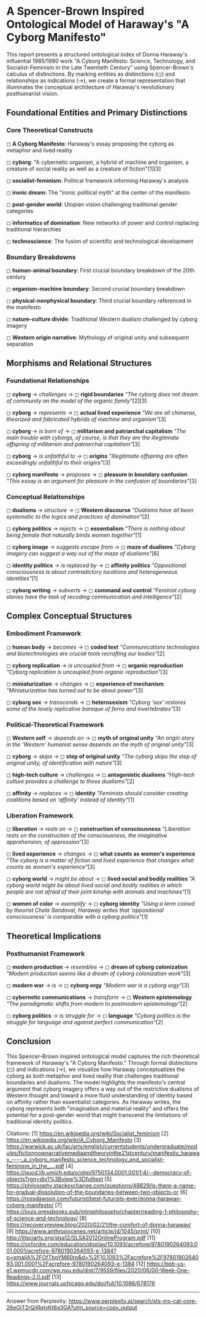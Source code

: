 # A Spencer-Brown Inspired Ontological Model of Haraway's "A Cyborg Manifesto"

This report presents a structured ontological index of Donna Haraway's influential 1985/1990 work "A Cyborg Manifesto: Science, Technology, and Socialist-Feminism in the Late Twentieth Century" using Spencer-Brown's calculus of distinctions. By marking entities as distinctions (◻) and relationships as indications (→), we create a formal representation that illuminates the conceptual architecture of Haraway's revolutionary posthumanist vision.

## Foundational Entities and Primary Distinctions

### Core Theoretical Constructs

◻ **A Cyborg Manifesto**: Haraway's essay proposing the cyborg as metaphor and lived reality

◻ **cyborg**: "A cybernetic organism, a hybrid of machine and organism, a creature of social reality as well as a creature of fiction"[1][3]

◻ **socialist-feminism**: Political framework informing Haraway's analysis

◻ **ironic dream**: The "ironic political myth" at the center of the manifesto

◻ **post-gender world**: Utopian vision challenging traditional gender categories

◻ **informatics of domination**: New networks of power and control replacing traditional hierarchies

◻ **technoscience**: The fusion of scientific and technological development

### Boundary Breakdowns

◻ **human-animal boundary**: First crucial boundary breakdown of the 20th century

◻ **organism-machine boundary**: Second crucial boundary breakdown

◻ **physical-nonphysical boundary**: Third crucial boundary referenced in the manifesto

◻ **nature-culture divide**: Traditional Western dualism challenged by cyborg imagery

◻ **Western origin narrative**: Mythology of original unity and subsequent separation

## Morphisms and Relational Structures

### Foundational Relationships

◻ **cyborg** → *challenges* → ◻ **rigid boundaries**
   *"The cyborg does not dream of community on the model of the organic family"*[2][3]

◻ **cyborg** → *represents* → ◻ **actual lived experience**
   *"We are all chimeras, theorized and fabricated hybrids of machine and organism"*[3]

◻ **cyborg** → *is born of* → ◻ **militarism and patriarchal capitalism**
   *"The main trouble with cyborgs, of course, is that they are the illegitimate offspring of militarism and patriarchal capitalism"*[3]

◻ **cyborg** → *is unfaithful to* → ◻ **origins**
   *"Illegitimate offspring are often exceedingly unfaithful to their origins"*[3]

◻ **cyborg manifesto** → *proposes* → ◻ **pleasure in boundary confusion**
   *"This essay is an argument for pleasure in the confusion of boundaries"*[3]

### Conceptual Relationships

◻ **dualisms** → *structure* → ◻ **Western discourse**
   *"Dualisms have all been systematic to the logics and practices of domination"*[2]

◻ **cyborg politics** → *rejects* → ◻ **essentialism**
   *"There is nothing about being female that naturally binds women together"*[1]

◻ **cyborg image** → *suggests escape from* → ◻ **maze of dualisms**
   *"Cyborg imagery can suggest a way out of the maze of dualisms"*[6]

◻ **identity politics** → *is replaced by* → ◻ **affinity politics**
   *"Oppositional consciousness is about contradictory locations and heterogeneous identities"*[1]

◻ **cyborg writing** → *subverts* → ◻ **command and control**
   *"Feminist cyborg stories have the task of recoding communication and intelligence"*[2]

## Complex Conceptual Structures

### Embodiment Framework

◻ **human body** → *becomes* → ◻ **coded text**
   *"Communications technologies and biotechnologies are crucial tools recrafting our bodies"*[2]

◻ **cyborg replication** → *is uncoupled from* → ◻ **organic reproduction**
   *"Cyborg replication is uncoupled from organic reproduction"*[3]

◻ **miniaturization** → *changes* → ◻ **experience of mechanism**
   *"Miniaturization has turned out to be about power"*[3]

◻ **cyborg sex** → *transcends* → ◻ **heterosexism**
   *"Cyborg 'sex' restores some of the lovely replicative baroque of ferns and invertebrates"*[3]

### Political-Theoretical Framework

◻ **Western self** → *depends on* → ◻ **myth of original unity**
   *"An origin story in the 'Western' humanist sense depends on the myth of original unity"*[3]

◻ **cyborg** → *skips* → ◻ **step of original unity**
   *"The cyborg skips the step of original unity, of identification with nature"*[3]

◻ **high-tech culture** → *challenges* → ◻ **antagonistic dualisms**
   *"High-tech culture provides a challenge to these dualisms"*[2]

◻ **affinity** → *replaces* → ◻ **identity**
   *"Feminists should consider creating coalitions based on 'affinity' instead of identity"*[1]

### Liberation Framework

◻ **liberation** → *rests on* → ◻ **construction of consciousness**
   *"Liberation rests on the construction of the consciousness, the imaginative apprehension, of oppression"*[3]

◻ **lived experience** → *changes* → ◻ **what counts as women's experience**
   *"The cyborg is a matter of fiction and lived experience that changes what counts as women's experience"*[3]

◻ **cyborg world** → *might be about* → ◻ **lived social and bodily realities**
   *"A cyborg world might be about lived social and bodily realities in which people are not afraid of their joint kinship with animals and machines"*[1]

◻ **women of color** → *exemplify* → ◻ **cyborg identity**
   *"Using a term coined by theorist Chela Sandoval, Haraway writes that 'oppositional consciousness' is comparable with a cyborg politics"*[1]

## Theoretical Implications

### Posthumanist Framework

◻ **modern production** → *resembles* → ◻ **dream of cyborg colonization**
   *"Modern production seems like a dream of cyborg colonization work"*[3]

◻ **modern war** → *is* → ◻ **cyborg orgy**
   *"Modern war is a cyborg orgy"*[3]

◻ **cybernetic communications** → *transform* → ◻ **Western epistemology**
   *"The paradigmatic shifts from modern to postmodern epistemology"*[2]

◻ **cyborg politics** → *is struggle for* → ◻ **language**
   *"Cyborg politics is the struggle for language and against perfect communication"*[2]

## Conclusion

This Spencer-Brown inspired ontological model captures the rich theoretical framework of Haraway's "A Cyborg Manifesto." Through formal distinctions (◻) and indications (→), we visualize how Haraway conceptualizes the cyborg as both metaphor and lived reality that challenges traditional boundaries and dualisms. The model highlights the manifesto's central argument that cyborg imagery offers a way out of the restrictive dualisms of Western thought and toward a more fluid understanding of identity based on affinity rather than essentialist categories. As Haraway writes, the cyborg represents both "imagination and material reality" and offers the potential for a post-gender world that might transcend the limitations of traditional identity politics.

Citations:
[1] https://en.wikipedia.org/wiki/Socialist_feminism
[2] https://en.wikipedia.org/wiki/A_Cyborg_Manifesto
[3] https://warwick.ac.uk/fac/arts/english/currentstudents/undergraduate/modules/fictionnownarrativemediaandtheoryinthe21stcentury/manifestly_haraway_----_a_cyborg_manifesto_science_technology_and_socialist-feminism_in_the_....pdf
[4] https://quod.lib.umich.edu/o/ohp/9750134.0001.001/1:4/--democracy-of-objects?rgn=div1%3Bview%3Dfulltext
[5] https://philosophy.stackexchange.com/questions/48829/is-there-a-name-for-gradual-dissolution-of-the-boundaries-between-two-objects-or
[6] https://rossdawson.com/futurist/best-futurists-ever/donna-haraway-cyborg-manifesto/
[7] https://louis.pressbooks.pub/introphilosophy/chapter/reading-1-philosophy-of-science-and-technology/
[8] https://recoveryreview.blog/2020/02/21/the-comfort-of-donna-haraway/
[9] https://www.anthropocenes.net/article/id/1045/print/
[10] http://litsciarts.org/slsa12/SLSA2012OnlineProgram.pdf
[11] https://oxfordre.com/education/display/10.1093/acrefore/9780190264093.001.0001/acrefore-9780190264093-e-1384?p=emailA%2FOfTboYM60ro&d=%2F10.1093%2Facrefore%2F9780190264093.001.0001%2Facrefore-9780190264093-e-1384
[12] https://bpb-us-e1.wpmucdn.com/wp.nyu.edu/dist/7/9559/files/2020/06/00-Week-One-Readings-2.0.pdf
[13] https://www.journals.uchicago.edu/doi/full/10.1086/678176

---
Answer from Perplexity: https://www.perplexity.ai/search/sts-ms-cat-core-26eOjT2rQjiRqIxKt6q3GA?utm_source=copy_output